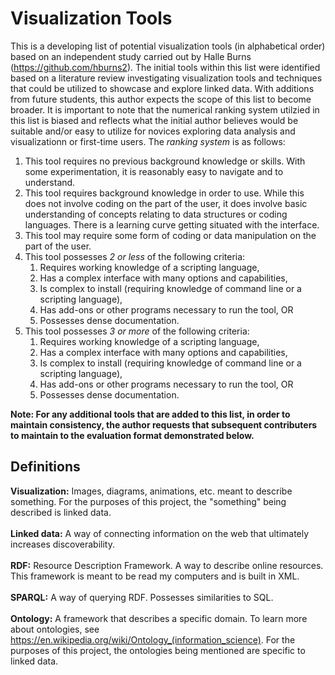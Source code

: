 # Visualization Tools

This is a developing list of potential visualization tools (in alphabetical order) based on an independent study carried out by Halle Burns (https://github.com/hburns2). The initial tools within this list were identified based on a literature review investigating visualization tools and techniques that could be utilized to showcase and explore linked data. With additions from future students, this author expects the scope of this list to become broader. It is important to note that the numerical ranking system utilzied in this list is biased and reflects what the initial author believes would be suitable and/or easy to utilize for novices exploring data analysis and visualizationn or first-time users. The *ranking system* is as follows:

1. This tool requires no previous background knowledge or skills. With some experimentation, it is reasonably easy to navigate and to understand.
2. This tool requires background knowledge in order to use. While this does not involve coding on the part of the user, it does involve basic understanding of concepts relating to data structures or coding languages. There is a learning curve getting situated with the interface. 
3. This tool may require some form of coding or data manipulation on the part of the user.
4. This tool possesses *2 or less* of the following criteria: 
    1. Requires working knowledge of a scripting language,
    2. Has a complex interface with many options and capabilities,
    3. Is complex to install (requiring knowledge of command line or a scripting language),
    4. Has add-ons or other programs necessary to run the tool, OR
    5. Possesses dense documentation.
5. This tool possesses *3 or more* of the following criteria: 
    1. Requires working knowledge of a scripting language,
    2. Has a complex interface with many options and capabilities,
    3. Is complex to install (requiring knowledge of command line or a scripting language),
    4. Has add-ons or other programs necessary to run the tool, OR
    5. Possesses dense documentation.

**Note: For any additional tools that are added to this list, in order to maintain consistency, the author requests that subsequent contributers to maintain to the evaluation format demonstrated below.**

## Definitions
**Visualization:** Images, diagrams, animations, etc. meant to describe something. For the purposes of this project, the "something" being described is linked data.<br/>
<br/>
**Linked data:** A way of connecting information on the web that ultimately increases discoverability.<br/>
<br/>
**RDF:** Resource Description Framework. A way to describe online resources. This framework is meant to be read my computers and is built in XML.<br/>
<br/>
**SPARQL:** A way of querying RDF. Possesses similarities to SQL.<br/>
<br/>
**Ontology:** A framework that describes a specific domain. To learn more about ontologies, see https://en.wikipedia.org/wiki/Ontology_(information_science). For the purposes of this project, the ontologies being mentioned are specific to linked data.<br/>
